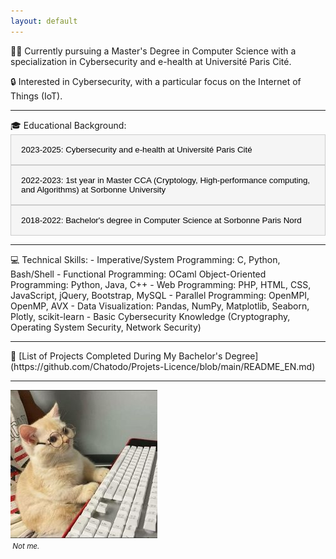 ```yaml
---
layout: default
---
```

<style>
.accordion-button {
    background-color: rgba(0,0,0,.03);
    cursor: pointer;
    padding: 16px;
    width: 100%;
    border: none;
    text-align: left;
    outline: none;
    transition: 0.4s;
	position: relative;
    display: flex;
    justify-content: space-between;
    align-items: center;
    border: 1px solid #ccc;
    transition: background-color 0.3s ease;

}

.accordion-button:hover {
    background-color: #e2e2e2;
}

.accordion-button::after {
    font-size: 12px;
    position: absolute;
    right: 20px;
    transition: transform 0.4s;
}

.accordion-button i {
    transition: transform 0.4s;
}

.accordion-button.active i {
    transform: rotate(180deg);
}

.accordion-content {
    padding: 0 18px;
    display: none;
    overflow: hidden;
    background-color: #F8F8FF;
    color: #333;
	font-size: 0.85em;
}

.accordion-content.active {
    display: block;
}

</style>
🧑‍🎓 Currently pursuing a Master's Degree in Computer Science with a specialization in Cybersecurity and e-health at Université Paris Cité.

🔒 Interested in Cybersecurity, with a particular focus on the Internet of Things (IoT).

<hr>
<div class="accordion">
🎓 Educational Background:
    <div class="accordion-item">
        <button class="accordion-button" type="button">
            2023-2025: Cybersecurity and e-health at Université Paris Cité <i class="fas fa-chevron-down"></i>
        </button>
        <div class="accordion-content">
		<ul>
			In french : <a href="https://biomedicale.u-paris.fr/master-informatique/master-informatique-parcours-cybersecurite-et-esante/">https://biomedicale.u-paris.fr/master-informatique/master-informatique-parcours-cybersecurite-et-esante/</a>
			<br>
			1st Year:
			<br>
            <li>Advanced Programming (C, Python)</li>
			<li>Algorithmic Complexity and Combinatorial Optimization</li>
			<li>Advanced Internet and TCP/IP Networks</li>
			<li>Advanced Unix/Linux Operating Systems</li>
			<li>Cryptography and Computer Security</li>
			<li>Cybersecurity and Ethical Hacking</li>
			<li>Network and System Security</li>
			<li>Probability and Statistics for Engineers</li>
			<li>Artificial Intelligence, Machine Learning, and Data Science</li>
			<li>Digital Law, English, and Project Management</li>
			<li>Supervised Cyber Project</li>
		</ul>
        </div>
    </div>
    <div class="accordion-item">
        <button class="accordion-button" type="button">
            2022-2023: 1st year in Master CCA (Cryptology, High-performance computing, and Algorithms) at Sorbonne University <i class="fas fa-chevron-down"></i>
        </button>
        <div class="accordion-content">
		<ul>
			<a href="https://cca.lip6.fr/en/">https://cca.lip6.fr/en/</a>
            <li>Complexity, Randomized and Approximation Algorithms</li>
			<li>Numerical and Symbolic Algorithm Modeling (including Linear Algebra, SVD, QR, Karatsuba, FFT, etc.)</li>
			<li>Numerical Algorithms (such as Gradient Descent, Newton's Method, etc.)</li>
			<li>Fundamentals of Algebraic Algorithms (GCD, FFT, etc.)</li>
			<li>Cryptology (covering RSA, AES, DES, SHA, OpenSSL)</li>
			<li>Parallel Programming (OpenMP, MPI, AVX2)</li>
			<li>Linux Kernel Programming</li>
			<li>Computer Architecture (MIPS)</li>
			<li>Distributed Algorithms (MPI, P2P, leader election, termination detection, etc.)</li>
		</ul>
        </div>
    </div>
    <div class="accordion-item">
		<button class="accordion-button" type="button">
			2018-2022: Bachelor's degree in Computer Science at Sorbonne Paris Nord <i class="fas fa-chevron-down"></i>
		</button>
        <div class="accordion-content">
		<ul>
			In french : <a href="http://odf.univ-paris13.fr/fr/offre-de-formation/feuilleter-le-catalogue-1/sciences-technologies-sante-STS/licence-lmd-XA/licence-informatique-program-gl4inf-116-2-2.html">http://odf.univ-paris13.fr/fr/offre-de-formation/feuilleter-le-catalogue-1/sciences-technologies-sante-STS/licence-lmd-XA/licence-informatique-program-gl4inf-116-2-2.html</a>
			<br>
            <li>Algebra, Analysis, Probability & Statistics, Language Theory, Graph Theory, Computability</li>
			<li>Algorithm Design, Imperative Programming and Data Structures (C), Principles of Programming and Functional Programming (OCaml), Object-Oriented Programming (Java), Web Programming (JS, PHP), Unix Programming, Data Visualization</li>
			<li>Computer Architecture, Database Systems, Systems and Networks (C), System Administration (Linux)</li>
			</ul>
        </div>
	</div>
</div>
<script>
    document.addEventListener('DOMContentLoaded', function() {
        var acc = document.getElementsByClassName("accordion-button");
        for (var i = 0; i < acc.length; i++) {
            acc[i].addEventListener("click", function() {
                this.classList.toggle("active");
                var panel = this.nextElementSibling;
                if (panel.style.display === "block") {
                    panel.style.display = "none";
                } else {
                    panel.style.display = "block";
                }
            });
        }
    });
</script>
<hr>
💻 Technical Skills:
- Imperative/System Programming: C, Python, Bash/Shell
- Functional Programming: OCaml
Object-Oriented Programming: Python, Java, C++
- Web Programming: PHP, HTML, CSS, JavaScript, jQuery, Bootstrap, MySQL
- Parallel Programming: OpenMPI, OpenMP, AVX
- Data Visualization: Pandas, NumPy, Matplotlib, Seaborn, Plotly, scikit-learn
- Basic Cybersecurity Knowledge (Cryptography, Operating System Security, Network Security)
<hr>
📁 [List of Projects Completed During My Bachelor's Degree](https://github.com/Chatodo/Projets-Licence/blob/main/README_EN.md)
<hr>
<img src="files/images/cat_computer.jpg" alt="cat_computer"/> <br>
<small><i>&nbsp;Not me.</i></small>

